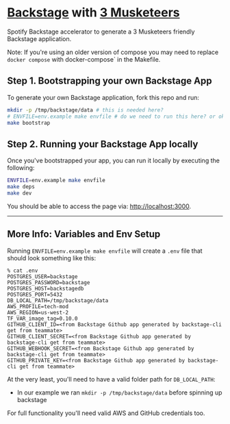 # [Backstage](https://backstage.io) with [3 Musketeers](https://3musketeers.io)

Spotify Backstage accelerator to generate a 3 Musketeers friendly Backstage application.

Note: If you're using an older version of compose you may need to replace `docker compose` with docker-compose` in the Makefile.

## Step 1. Bootstrapping your own Backstage App

To generate your own Backstage application, fork this repo and run:

```sh
mkdir -p /tmp/backstage/data # this is needed here?
# ENVFILE=env.example make envfile # do we need to run this here? or okay to run later?
make bootstrap
```
## Step 2. Running your Backstage App locally

Once you've bootstrapped your app, you can run it locally by executing the following:

```sh
ENVFILE=env.example make envfile
make deps
make dev
```

You should be able to access the page via: <http://localhost:3000>.

---

## More Info: Variables and Env Setup

Running `ENVFILE=env.example make envfile` will create a `.env` file that should look something like this:

```
% cat .env
POSTGRES_USER=backstage
POSTGRES_PASSWORD=backstage
POSTGRES_HOST=backstagedb
POSTGRES_PORT=5432
DB_LOCAL_PATH=/tmp/backstage/data
AWS_PROFILE=tech-mod
AWS_REGION=us-west-2
TF_VAR_image_tag=0.10.0
GITHUB_CLIENT_ID=<from Backstage Github app generated by backstage-cli get from teammate>
GITHUB_CLIENT_SECRET=<from Backstage Github app generated by backstage-cli get from teammate>
GITHUB_WEBHOOK_SECRET=<from Backstage Github app generated by backstage-cli get from teammate>
GITHUB_PRIVATE_KEY=<from Backstage Github app generated by backstage-cli get from teammate>
```

At the very least, you'll need to have a valid folder path for `DB_LOCAL_PATH`:
- In our example we ran `mkdir -p /tmp/backstage/data` before spinning up backstage
 
For full functionality you'll need valid AWS and GitHub credentials too.
